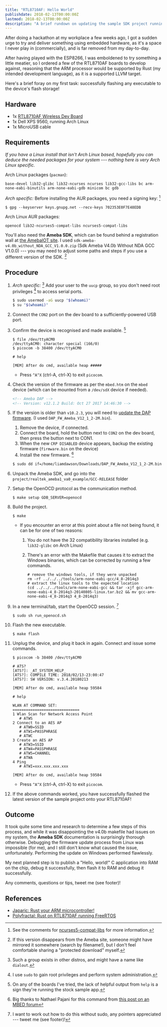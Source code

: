 ```yaml
---
title: "RTL8710AF: Hello World"
publishdate: 2018-02-13T00:00:00Z
lastmod: 2018-02-13T00:00:00Z
description: "A brief rundown on updating the sample SDK project running on an RTL8710AF chip using the dev board and USB."
---
```


After doing a hackathon at my workplace a few weeks ago, I got a sudden urge
to try and deliver something using embedded hardware, as it's a space I never
play in (commercially), and is far removed from my day-to-day.

After having played with the ESP8266, I was emboldened to try something a
little meatier, so I ordered a few of the RTL8710AF boards to develop against,
reasoning that the ARM processor would be supported by Rust (my intended
development language), as it is a supported LLVM target.

Here's a brief foray on my first task: successfully flashing any executable to
the device's flash storage!

## Hardware

* 1x [RTL8710AF Wireless Dev Board](https://www.seeedstudio.com/Ameba-RTL8710AF-Wireless-Dev-Board-p-2804.html)
* 1x Dell XPS 9560, running Arch Linux
* 1x MicroUSB cable

## Requirements

*If you have a Linux install that isn't Arch Linux based, hopefully you can
deduce the needed packages for your system --- nothing here is very Arch Linux
specific.*

Arch Linux packages (`pacman`):

```text
base-devel lib32-glibc lib32-ncurses ncurses lib32-gcc-libs bc arm-none-eabi-binutils arm-none-eabi-gdb minicom bc gdb
```

*Arch specific:* Before installing the AUR packages, you need a signing key: [^fn:1]

```shell
$ gpg --keyserver keys.gnupg.net --recv-keys 702353E0F7E48EDB
```

Arch Linux AUR packages:

```text
openocd lib32-ncurses5-compat-libs ncurses5-compat-libs
```

You'll also need the **Ameba SDK**, which can be found behind a registration
wall at [the AmebaIOT site](https://www.amebaiot.com/en/ameba-sdk-download/).
I used `sdk-ameba-v4.0b_without_NDA_GCC_V1.0.0.zip` (Sdk Ameba V4.0b Without
NDA GCC V1.0.0) --- you may need to adjust some paths and steps if you use a
different version of the SDK. [^fn:2]

## Procedure

1. *Arch specific:* [^fn:3] Add your user to the `uucp` group, so you don't
    need root privileges [^fn:4] to access serial ports.

    ```bash
    $ sudo usermod -aG uucp "$(whoami)"
    $ su "$(whoami)"
    ```

1. Connect the `CON2` port on the dev board to a sufficiently-powered USB port.
1. Confirm the device is recognised and made available. [^fn:5]

    ```shell
    $ file /dev/ttyACM0
    /dev/ttyACM0: character special (166/0)
    $ picocom -b 38400 /dev/ttyACM0

    # help

    [MEM] After do cmd, available heap #####
    ```

    * Press `^A^X` (ctrl-A, ctrl-X) to exit `picocom`.

1. Check the version of the firmware as per the `mbed.htm` on the `mbed`
    device (which can be mounted from a `/dev/sdX` device if needed).

    ```html
    <!-- Ameba DAP -->
    <!-- Version: v12.1.2 Build: Oct 27 2017 14:46:30 -->
    ```

1. If the version is older than `v10.2.3`, you will need to
    [update the DAP firmware](https://www.amebaiot.com/en/change-dap-firmware/).
    (I used `DAP_FW_Ameba_V12_1_2-2M.bin`).

    1. Remove the device, if connected.
    1. Connect the board, hold the button next to `CON2` on the dev board, then
        press the button next to CON1.
    1. When the new `CRP DISABLED` device appears, backup the existing firmware
        (`firmware.bin` on the device)
    1. Install the new firmware. [^fn:6]

    ```bash
    $ sudo dd if=/home/liamdawson/Downloads/DAP_FW_Ameba_V12_1_2-2M.bin of=/dev/disk/by-label/CRP\\x20DISABLD bs=512 seek=4
    ```

1. Unpack the Ameba SDK, and go into the `project/realtek_ameba1_va0_example/GCC-RELEASE` folder
1. Setup the OpenOCD protocol as the communication method.

    ```shell
    $ make setup GDB_SERVER=openocd
    ```

1. Build the project.

    ```shell
    $ make
    ```

    * If you encounter an error at this point about a file not being found, it
        can be for one of two reasons:

        1. You do not have the 32 compatibility libraries installed (e.g.
            `lib32-glibc` on Arch Linux)

        2. There's an error with the Makefile that causes it to extract the
            Windows binaries, which can be corrected by running a few commands.

            ```make
            # remove the windows tools, if they were unpacked
            rm -rf ../../../tools/arm-none-eabi-gcc/4_8-2014q3
            # extract the linux tools to the expected location
            (cd ../../../tools/arm-none-eabi-gcc && tar -xjf gcc-arm-none-eabi-4_8-2014q3-20140805-linux.tar.bz2 && mv gcc-arm-none-eabi-4_8-2014q3 4_8-2014q3)
            ```

1. In a new terminal/tab, start the OpenOCD session. [^fn:7]

    ```shell
    $ sudo sh run_openocd.sh
    ```

1. Flash the new executable.

    ```shell
    $ make flash
    ```

1. Unplug the device, and plug it back in again. Connect and issue some commands.

    ```shell
    $ picocom -b 38400 /dev/ttyACM0

    # ATS?
    [ATS?]: _AT_SYSTEM_HELP_
    [ATS?]: COMPILE TIME: 2018/02/13-23:00:47
    [ATS?]: SW VERSION: v.3.4.20180213

    [MEM] After do cmd, available heap 59584

    # help

    WLAN AT COMMAND SET:
    ==============================
    1 Wlan Scan for Network Access Point
       # ATWS
    2 Connect to an AES AP
       # ATW0=SSID
       # ATW1=PASSPHRASE
       # ATWC
    3 Create an AES AP
       # ATW3=SSID
       # ATW4=PASSPHRASE
       # ATW5=CHANNEL
       # ATWA
    4 Ping
       # ATWI=xxx.xxx.xxx.xxx

    [MEM] After do cmd, available heap 59584
    ```

    * Press `^A^X` (ctrl-A, ctrl-X) to exit `picocom`.

1. If the above commands worked, you have successfully flashed the latest
    version of the sample project onto your RTL8710AF!

## Outcome

It took quite some time and research to determine a few steps of this process,
and while it was disappointing the v4.0b makefile had issues on my system, the
**Ameba SDK** documentation is surprisingly thorough otherwise. Debugging the
firmware update process from Linux was impossible (for me), and I still don't
know what caused the issue, unfortunately. Performing the update on Windows
performed flawlessly.

My next planned step is to publish a "Hello, world!" C application into RAM on
the chip, debug it successfully, then flash it to RAM and debug it
successfully.

Any comments, questions or tips, tweet me (see footer)!

## References

* [Japaric: Rust your ARM microcontroller!](http://blog.japaric.io/quickstart/)
* [Polyfractal: Rust on RTL8710AF running FreeRTOS](https://polyfractal.com/post/rustl8710/)

[^fn:1]: See the comments for [ncurses5-compat-libs](https://aur.archlinux.org/packages/ncurses5-compat-libs/) for more information.
[^fn:2]: If this version disappears from the Ameba site, someone might have mirrored it somewhere (search by filename!), but I don't feel comfortable sharing a "protected download" myself.
[^fn:3]: Such a group exists in other distros, and might have a name like `dialout`.
[^fn:4]: I use `sudo` to gain root privileges and perform system administration.
[^fn:5]: On any of the boards I've tried, the lack of helpful output from `help` is a sign they're running the stock sample app.
[^fn:6]: Big thanks to Nathael Pajani for this command from [this post on an MBED forum](https://os.mbed.com/questions/2708/Possible-to-flash-FW-with-linux/)
[^fn:7]: I want to work out how to do this without sudo, any pointers appreciated --- tweet me (see footer)!
